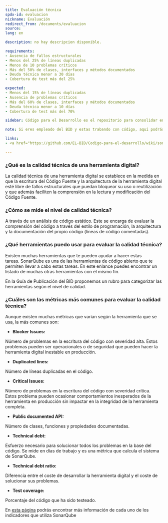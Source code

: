 ```yaml
---
title: Evaluación técnica
spdx-id: evaluacion
nickname: Evaluación
redirect_from: /documents/evaluacion
source: 
lang: en

description: no hay descripcion disponible.

requirements:
- Ausencia de fallos estructurales
- Menos del 25% de líneas duplicadas
- Menos de 10 problemas críticos
- Más del 50% de clases, interfaces y métodos documentados
- Deuda técnica menor a 30 días
- Cobertura de test más del 25%

expected:
- Menos del 15% de líneas duplicadas
- Ausencia de problemas críticos
- Más del 60% de clases, interfaces y métodos documentados
- Deuda técnica menor a 10 días
- Cobertura de test más del 70%

sidebar: Código para el Desarrollo es el repositorio para consolidar en un solo lugar y dar visibilidad a herramientas digitales con gran potencia de brindar apoyo a los objetivos del desarrollo. Una evaluación técnica de la herramienta permite llevar un control de

note: Si eres empleado del BID y estas trabando con código, aquí podrás encontrar información que te será útil.

links:
- <a href="https://github.com/EL-BID/Codigo-para-el-desarrollo/wiki/sonarqube.org">SonarQube </a>

---
```

### ¿Qué es la calidad técnica de una herramienta digital?

La calidad técnica de una herramienta digital se establece en la medida en que la escritura del Código Fuente y la arquitectura de la herramienta digital esté libre de fallos estructurales que puedan bloquear su uso o reutilización y que además faciliten la comprensión en la lectura y modificación del Código Fuente.

### ¿Cómo se mide el nivel de calidad técnica?

A través de un análisis de código estático. Este se encarga de evaluar la comprensión del código a través del estilo de programación, la arquitectura y la documentación del propio código (líneas de código comentadas). 

### ¿Qué herramientas puedo usar para evaluar la calidad técnica?

Existen muchas herramientas que te pueden ayudar a hacer estas tareas. SonarQube es una de las herramientas de código abierto que te permiten llevar a cabo estas tareas. En este enlance puedes encontrar un listado de muchas otras herramientas con el mismo fin.

En la Guía de Publicación del BID proponemos un rubro para categorizar las herramientas según el nivel de calidad.

### ¿Cuáles son las métricas más comunes para evaluar la calidad técnica?

Aunque existen muchas métricas que varían según la herramienta que se usa, la más comunes son:
* **Blocker Issues:**

Número de problemas en la escritura del código con severidad alta. Estos problemas pueden ser operacionales o de seguridad que pueden hacer la herramienta digital inestable en producción.

* **Duplicated lines:**

Número de líneas duplicadas en el código.

* **Critical Issues:**

Número de problemas en la escritura del código con severidad crítica. Estos problema pueden ocasionar comportamientos inesperados de la herramienta en producción sin impactar en la integridad de la herramienta completa.

* **Public documented API:**

Número de clases, funciones y propiedades documentadas.

* **Technical debt:**

Esfuerzo necesario para solucionar todos los problemas en la base del código. Se mide en días de trabajo y es una métrica que calcula el sistema de SonarQube.

* **Technical debt ratio:**

Diferencia entre el coste de desarrollar la herramienta digital y el coste de solucionar sus problemas. 

* **Test coverage:**

Porcentaje del código que ha sido testeado. 

En [esta página](https://docs.sonarqube.org/display/SONAR/Metric+Definitions) podrás encontrar más información de cada uno de los indicadores que utiliza SonarQube

<style> .ocultar_breadcrumb_espanol{ display:none; } .ocultar_home_espanol{ display:none; } </style>
